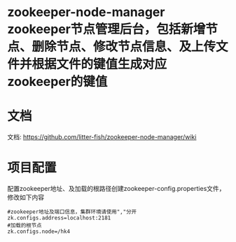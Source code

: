 # zookeeper-node-manager zookeeper节点管理后台，包括新增节点、删除节点、修改节点信息、及上传文件并根据文件的键值生成对应zookeeper的键值

# 文档
文档: https://github.com/litter-fish/zookeeper-node-manager/wiki

# 项目配置
配置zookeeper地址、及加载的根路径创建zookeeper-config.properties文件，修改如下内容
```
#zookeeper地址及端口信息，集群环境请使用","分开
zk.configs.address=localhost:2181
#加载的根节点
zk.configs.node=/hk4
```
